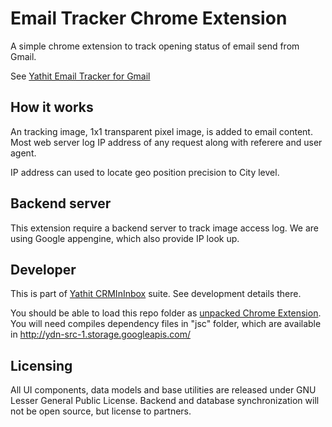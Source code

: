 Email Tracker Chrome Extension
==============================


A simple chrome extension to track opening status of email send from Gmail. 

See [Yathit Email Tracker for Gmail](https://chrome.google.com/webstore/detail/yathit-email-tracker-for/ldikiokclnbceabnlbkabmcacpiednop)

## How it works

An tracking image, 1x1 transparent pixel image, is added to email content. Most web server log IP address of any request along with referere and user agent.

IP address can used to locate geo position precision to City level.

## Backend server

This extension require a backend server to track image access log. We are using Google appengine, which also provide IP look up.

## Developer

This is part of [Yathit CRMInInbox](https://github.com/yathit/sugarcrm-gmail-chrome-extension) suite. See development details there.


You should be able to load this repo folder as [unpacked Chrome Extension](https://developer.chrome.com/extensions/getstarted#unpacked). You will need compiles dependency files in "jsc" folder, which are available in http://ydn-src-1.storage.googleapis.com/


Licensing
---------

All UI components, data models and base utilities are released under GNU Lesser General Public License. Backend and database synchronization will not be open source, but license to partners.


